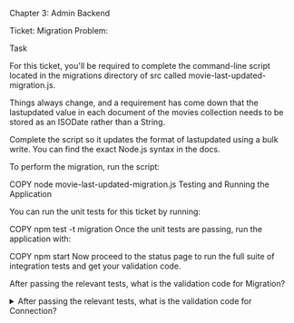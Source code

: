 Chapter 3: Admin Backend

Ticket: Migration
Problem:

Task

For this ticket, you'll be required to complete the command-line script located in the migrations directory of src called movie-last-updated-migration.js.

Things always change, and a requirement has come down that the lastupdated value in each document of the movies collection needs to be stored as an ISODate rather than a String.

Complete the script so it updates the format of lastupdated using a bulk write. You can find the exact Node.js syntax in the docs.

To perform the migration, run the script:

 COPY
node movie-last-updated-migration.js
Testing and Running the Application

You can run the unit tests for this ticket by running:

 COPY
npm test -t migration
Once the unit tests are passing, run the application with:

 COPY
npm start
Now proceed to the status page to run the full suite of integration tests and get your validation code.

After passing the relevant tests, what is the validation code for Migration?

<details> 
  <summary>After passing the relevant tests, what is the validation code for Connection?</summary>
   Answer: 5ad9f6a64fec134d116fb06f
</details>